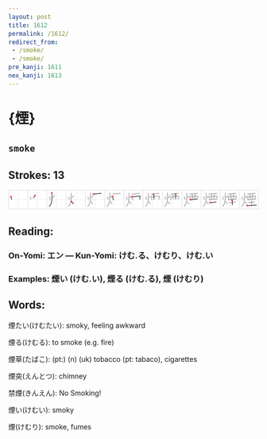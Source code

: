 ```yaml
---
layout: post
title: 1612
permalink: /1612/
redirect_from:
 - /smoke/
 - /smoke/
pre_kanji: 1611
nex_kanji: 1613
---
```


# {煙}

## `smoke`

## Strokes: 13

<div class="stroke"><img src="../images/E78599.png" /></div>

## Reading:

### On-Yomi: エン &mdash; Kun-Yomi: けむ.る、けむり、けむ.い

### Examples: 煙い (けむ.い), 煙る (けむ.る), 煙 (けむり)

## Words:

煙たい(けむたい): smoky, feeling awkward

煙る(けむる): to smoke (e.g. fire)

煙草(たばこ): (pt:) (n) (uk) tobacco (pt: tabaco), cigarettes

煙突(えんとつ): chimney

禁煙(きんえん): No Smoking!

煙い(けむい): smoky

煙(けむり): smoke, fumes
